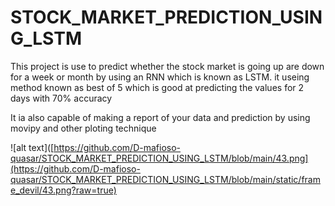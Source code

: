 # STOCK_MARKET_PREDICTION_USING_LSTM
This project is use to predict whether the stock market is going up are down for a week or month by using an RNN which is known as LSTM. it useing method known as best of 5 which is good at predicting the values for 2 days with 70% accuracy

It ia also capable of making a report of your data and prediction by using movipy and other ploting technique 

![alt text]([https://github.com/D-mafioso-quasar/STOCK_MARKET_PREDICTION_USING_LSTM/blob/main/43.png](https://github.com/D-mafioso-quasar/STOCK_MARKET_PREDICTION_USING_LSTM/blob/main/static/frame_devil/43.png?raw=true)
